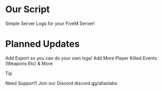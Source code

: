 # Our Script
Simple Server Logs for your FiveM Server! 

# Planned Updates
Add Export so you can do your own logs!
  Add More Player Killed Events (Weapons Etc)
    & More


> [!TIP]
> Need Support? Join our Discord discord.gg/atlaslabs
